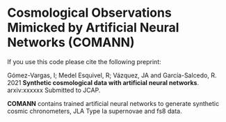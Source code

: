 # Cosmological Observations Mimicked by Artificial Neural Networks (COMANN)

If you use this code please cite the following preprint:

Gómez-Vargas, I; Medel Esquivel, R; Vázquez, JA and García-Salcedo, R. 2021 **Synthetic cosmological data with artificial neural networks**. arxiv:xxxxxx Submitted to JCAP.

**COMANN** contains trained artificial neural networks to generate synthetic cosmic chronometers, JLA Type Ia supernovae and fs8 data.
